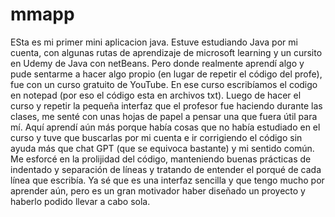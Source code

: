 # mmapp
ESta es mi primer mini aplicacion java. 
Estuve estudiando Java por mi cuenta, con algunas rutas de aprendizaje de microsoft learning y un cursito en Udemy de Java con netBeans.
Pero donde realmente aprendí algo y pude sentarme a hacer algo propio (en lugar de repetir el código del profe), fue con un curso gratuito de YouTube. 
En ese curso escribíamos el codigo en notepad (por eso el código esta en archivos txt).
Luego de hacer el curso y repetir la pequeña interfaz que el profesor fue haciendo durante las clases, me senté con unas hojas de papel
a pensar una que fuera útil para mí. Aquí aprendí aún más porque había cosas que no había estudiado en el curso y tuve que buscarlas por mi cuenta
e ir corrigiendo el código sin ayuda más que chat GPT (que se equivoca bastante) y mi sentido común.
Me esforcé en la prolijidad del código, manteniendo buenas prácticas de indentado y separación de líneas y tratando de entender el porqué de cada línea que escribía.
Ya sé que es una interfaz sencilla y que tengo mucho por aprender aún, pero es un gran motivador haber diseñado un proyecto y haberlo podido llevar a cabo sola.
